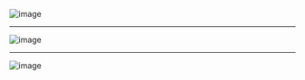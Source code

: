 ![image](https://github.com/PedrinhoNovaes/SpotifyPrototype/assets/91636937/c15372b4-2eb6-44a9-8df4-5880a891878d)

------------------------------------------------------------------------------------------------------------

![image](https://github.com/PedrinhoNovaes/SpotifyPrototype/assets/91636937/6b09141d-a6db-4f84-996e-e06ae6cc679d)

------------------------------------------------------------------------------------------------------------

![image](https://github.com/PedrinhoNovaes/SpotifyPrototype/assets/91636937/e5a4bea0-9a76-4e40-8ea3-99a83578a2ca)
